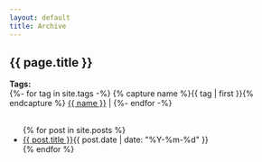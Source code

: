 ```yaml
---
layout: default
title: Archive
---
```


<section class="posts">
	<h1>{{ page.title }}</h1>



<div class="archive-tags">
    <b>Tags:</b> <br>
  {%- for tag in site.tags -%} 
    {% capture name %}{{ tag | first }}{% endcapture %}
    <a class="tag-item" href="/tag/{{ tag | first | slugify }}/">{{ name }}</a> |  
  {%- endfor -%}
<br><br>
</div>



<ul>
{% for post in site.posts %}
<li><a href="{{ site.baseurl }}{{ post.url }}">{{ post.title }}</a><time datetime="{{ post.date | date_to_xmlschema }}">{{ post.date | date: "%Y-%m-%d" }}</time></li>
{% endfor %}
</ul>
    

</section>

<section class="posts">



</section>


